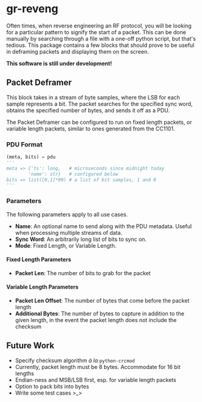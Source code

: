 # gr-reveng

Often times, when reverse engineering an RF protocol, you will be looking for
a particular pattern to signify the start of a packet. This can be done
manually by searching through a file with a one-off python script, but that's
tedious. This package contains a few blocks that should prove to be useful in
deframing packets and displaying them on the screen.

**This software is still under development!**

## Packet Deframer

This block takes in a stream of byte samples, where the LSB for each sample
represents a bit. The packet searches for the specified sync word, obtains
the specified number of bytes, and sends it off as a PDU.

The Packet Deframer can be configured to run on fixed length packets, or
variable length packets, similar to ones generated from the CC1101.

### PDU Format

```python
(meta, bits) = pdu
'''
meta => {'ts': long,   # microseconds since midnight today
        'name': str}   # configured below
bits => list([0,1]*99) # a list of bit samples, 1 and 0
'''
```

### Parameters

The following parameters apply to all use cases.

* **Name**: An optional name to send along with the PDU metadata. Useful when processing multiple streams of data.
* **Sync Word**: An arbitrarily long list of bits to sync on.
* **Mode**: Fixed Length, or Variable Length.

#### Fixed Length Parameters

* **Packet Len**: The number of bits to grab for the packet

#### Variable Length Parameters

* **Packet Len Offset**: The number of bytes that come before the packet length
* **Additional Bytes**: The number of bytes to capture in addition to the given length, in the event the packet length does not include the checksum

## Future Work
* Specify checksum algorithm *à la* `python-crcmod`
* Currently, packet length must be 8 bytes. Accommodate for 16 bit lengths
* Endian-ness and MSB/LSB first, esp. for variable length packets
* Option to pack bits into bytes
* Write some test cases >_>
